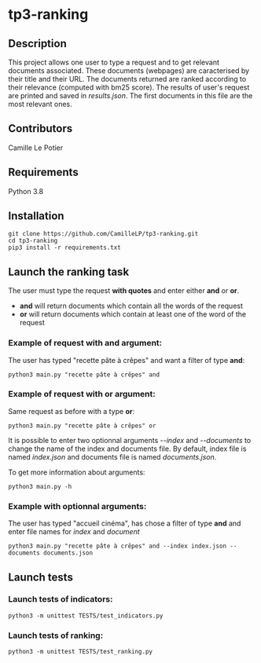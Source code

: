 # tp3-ranking

## Description
This project allows one user to type a request and to get relevant documents associated. These documents (webpages) are caracterised by their title and their URL. The documents returned are ranked according to their relevance (computed with bm25 score). The results of user's request are printed and saved in *results.json*. The first documents in this file are the most relevant ones.

## Contributors
Camille Le Potier

## Requirements
Python 3.8

## Installation
```shell
git clone https://github.com/CamilleLP/tp3-ranking.git
cd tp3-ranking
pip3 install -r requirements.txt
```


## Launch the ranking task
The user must type the request **with quotes** and enter either **and** or **or**. 
- **and** will return documents which contain all the words of the request
- **or** will return documents which contain at least one of the word of the request

### Example of request with **and** argument:
The user has typed "recette pâte à crêpes" and want a filter of type **and**:
```shell
python3 main.py "recette pâte à crêpes" and
```

### Example of request with **or** argument:
Same request as before with a type **or**:
```shell
python3 main.py "recette pâte à crêpes" or
```
It is possible to enter two optionnal arguments *--index* and *--documents* to change the name of the index and documents file. By default, index file is named *index.json* and documents file is named *documents.json*.

To get more information about arguments:
```shell
python3 main.py -h
```

### Example with optionnal arguments:

The user has typed "accueil cinéma", has chose a filter of type **and** and enter file names for *index* and *document*
```shell
python3 main.py "recette pâte à crêpes" and --index index.json --documents documents.json
```

## Launch tests

### Launch tests of indicators:

```shell
python3 -m unittest TESTS/test_indicators.py
```

### Launch tests of ranking:
```shell
python3 -m unittest TESTS/test_ranking.py
```
